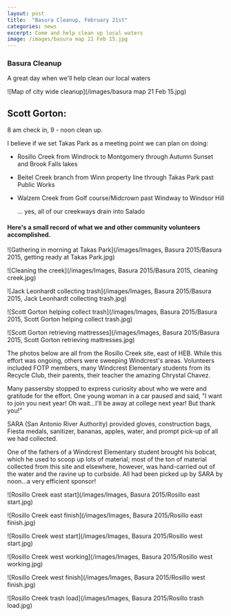 ```yaml
---
layout: post
title:  "Basura Cleanup, February 21st"
categories: news
excerpt: Come and help clean up local waters
image: /images/basura map 21 Feb 15.jpg 
---
```


### Basura Cleanup

A great day when we'll help clean our local waters

![Map of city wide cleanup](/images/basura map 21 Feb 15.jpg)


## Scott Gorton:

8 am check in, 9 - noon clean up.

I believe if we set Takas Park as a meeting point we can plan on doing:

- Rosillo Creek from Windrock to Montgomery through Autumn Sunset and Brook Falls lakes

- Beitel Creek branch from Winn property line through Takas Park past Public Works

- Walzem Creek from Golf course/Midcrown past Windway to Windsor Hill

     ... yes, all of our creekways drain into Salado


 

#### Here's a small record of what we and other community volunteers accomplished.
![Gathering in morning at Takas Park](/images/Images, Basura 2015/Basura 2015, getting ready at Takas Park.jpg)

![Cleaning the creek](/images/Images, Basura 2015/Basura 2015, cleaning creek.jpg) 

![Jack Leonhardt collecting trash](/images/Images, Basura 2015/Basura 2015, Jack Leonhardt collecting trash.jpg)

![Scott Gorton helping collect trash](/images/Images, Basura 2015/Basura 2015, Scott Gorton helping collect trash.jpg)

![Scott Gorton retrieving mattresses](/images/Images, Basura 2015/Basura 2015, Scott Gorton retrieving mattresses.jpg)

The photos below are all from the Rosillo Creek site, east of HEB.  While this effort was ongoing, others were sweeping Windcrest's areas. Volunteers included FOTP members, many Windcrest Elementary students from its Recycle Club, their parents, their teacher the amazing Chrystal Chavez.  

Many passersby stopped to express curiosity about who we were and gratitude for the effort.  One young woman in a car paused and said, "I want to join you next year! Oh wait...I'll be away at college next year! But thank you!"

SARA (San Antonio River Authority) provided gloves, construction bags, Fiesta medals, sanitizer, bananas, apples, water, and prompt pick-up of all we had collected.  

One of the fathers of a Windcrest Elementary student brought his bobcat, which he used to scoop up lots of  material; most of the ton of material collected from this site and elsewhere, however, was hand-carried out of the water and the ravine up to curbside.  All had been picked up by SARA by noon...a very efficient sponsor!

![Rosillo Creek east start](/images/Images, Basura 2015/Rosillo east start.jpg)

![Rosillo Creek east finish](/images/Images, Basura 2015/Rosillo east finish.jpg)

![Rosillo Creek west start](/images/Images, Basura 2015/Rosillo west start.jpg)

![Rosillo Creek west working](/images/Images, Basura 2015/Rosillo west working.jpg)

![Rosillo Creek west finish](/images/Images, Basura 2015/Rosillo west finish.jpg)

![Rosillo Creek trash load](/images/Images, Basura 2015/Rosillo trash load.jpg)
